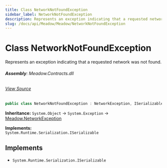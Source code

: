 ```yaml
---
title: Class NetworkNotFoundException
sidebar_label: NetworkNotFoundException
description: Represents an exception indicating that a requested network was not found.
slug: /docs/api/Meadow/Meadow/NetworkNotFoundException
---
```

# Class NetworkNotFoundException
Represents an exception indicating that a requested network was not found.

###### **Assembly**: Meadow.Contracts.dll
###### [View Source](https://github.com/WildernessLabs/Meadow.Contracts.git/blob/develop/Source/Meadow.Contracts/Exceptions/NetworkException.cs#L55)
```csharp title="Declaration"
public class NetworkNotFoundException : NetworkException, ISerializable
```
**Inheritance:** `System.Object` -> `System.Exception` -> [Meadow.NetworkException](../Meadow/NetworkException)

**Implements:**  
`System.Runtime.Serialization.ISerializable`


## Implements

* `System.Runtime.Serialization.ISerializable`
